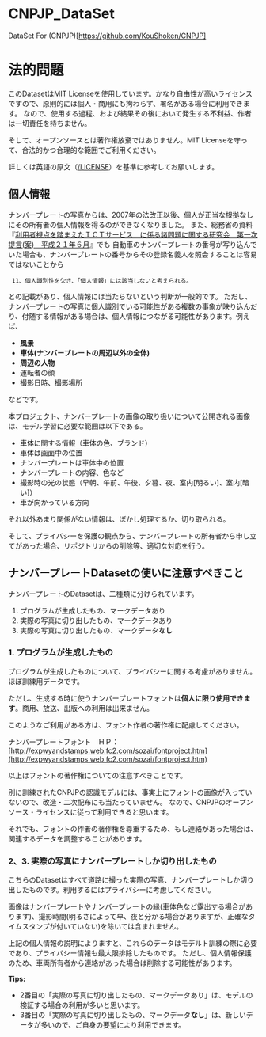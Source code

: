 # CNPJP_DataSet
DataSet For (CNPJP)[https://github.com/KouShoken/CNPJP]

# 法的問題
このDatasetはMIT Licenseを使用しています。かなり自由性が高いライセンスですので、原則的には個人・商用にも拘わらず、署名がある場合に利用できます。
なので、使用する過程、および結果その後において発生する不利益、作者は一切責任を持ちません。

そして、オープンソースとは著作権放棄ではありません。MIT Licenseを守って、合法的かつ合理的な範囲でご利用ください。

詳しくは英語の原文（[/LICENSE](/LICENSE)）を基準に参考してお願いします。

## 個人情報

ナンバープレートの写真からは、2007年の法改正以後、個人が正当な根拠なしにその所有者の個人情報を得るのができなくなりました。
また、総務省の資料『[利用者視点を踏まえたＩＣＴサービス　に係る諸問題に関する研究会　第一次提言(案)　平成２１年６月](http://www.soumu.go.jp/main_content/000028227.pdf)』でも
自動車のナンバープレートの番号が写り込んでいた場合も、ナンバープレートの番号からその登録名義人を照会することは容易ではないことから

     11、個人識別性を欠き、「個人情報」には該当しないと考えられる。

との記載があり、個人情報には当たらないという判断が一般的です。 
ただし、ナンバープレートの写真に個人識別でいる可能性がある複数の事象が映り込んだり、付随する情報がある場合は、個人情報につながる可能性があります。例えば、

* **風景**
* **車体(ナンバープレートの周辺以外の全体)**
* **周辺の人物**
* 運転者の顔
* 撮影日時、撮影場所

などです。

本プロジェクト、ナンバープレートの画像の取り扱いについて公開される画像は、モデル学習に必要な範囲は以下である。

* 車体に関する情報（車体の色、ブランド）
* 車体は画面中の位置
* ナンバープレートは車体中の位置
* ナンバープレートの内容、色など
* 撮影時の光の状態（早朝、午前、午後、夕暮、夜、室内[明るい]、室内[暗い]）
* 車が向かっている方向

それ以外あまり関係がない情報は、ぼかし処理するか、切り取られる。

そして、プライバシーを保護の観点から、ナンバープレートの所有者から申し立てがあった場合、リポジトリからの削除等、適切な対応を行う。

## ナンバープレートDatasetの使いに注意すべきこと
ナンバープレートのDatasetは、二種類に分けられています。

1. プログラムが生成したもの、マークデータあり
2. 実際の写真に切り出したもの、マークデータあり
3. 実際の写真に切り出したもの、マークデータ**なし**

### 1. プログラムが生成したもの
プログラムが生成したものについて、プライバシーに関する考慮がありません。ほぼ訓練用データです。

ただし、生成する時に使うナンバープレートフォントは**個人に限り使用できます**。商用、放送、出版への利用は出来ません。

このようなご利用がある方は、フォント作者の著作権に配慮してください。

ナンバープレートフォント　ＨＰ：[http://expwyandstamps.web.fc2.com/sozai/fontproject.htm](http://expwyandstamps.web.fc2.com/sozai/fontproject.htm)

以上はフォントの著作権についての注意すべきことです。

別に訓練されたCNPJPの認識モデルには、事実上にフォントの画像が入っていないので、改造・二次配布にも当たっていません。
なので、CNPJPのオープンソース・ライセンスに従って利用できると思います。

それでも、フォントの作者の著作権を尊重するため、もし連絡があった場合は、関連するデータを調整することがあります。

### 2、3. 実際の写真にナンバープレートしか切り出したもの
こちらのDatasetはすべて道路に撮った実際の写真、ナンバープレートしか切り出したものです。利用するにはプライバシーに考慮してください。

画像はナンバープレートやナンバープレートの縁(車体色など露出する場合があります)、撮影時間(明るさによって早、夜と分かる場合がありますが、正確なタイムスタンプが付いていない)を除いては含まれません。

上記の個人情報の説明によりますと、これらのデータはモデルト訓練の際に必要であり、プライバシー情報も最大限排除したものです。
ただし、個人情報保護のため、車両所有者から連絡があった場合は削除する可能性があります。

**Tips:**
* 2番目の「実際の写真に切り出したもの、マークデータあり」は、モデルの検証する場合の利用が多いと思います。
* 3番目の「実際の写真に切り出したもの、マークデータ**なし**」は、新しいデータが多いので、ご自身の要望により利用できます。
